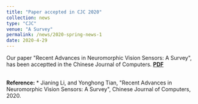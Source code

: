 ```yaml
---
title: "Paper accepted in CJC 2020"
collection: news
type: "CJC"
venue: "A Survey"
permalink: /news/2020-spring-news-1
date: 2020-4-29
---
```


Our paper "Recent Advances in Neuromorphic Vision Sensors: A Survey", has been acceptted in the Chinese Journal of Computers.
<a href="https://jianing-li.github.io/files/2020_cjc_neuromrophic_vision.pdf" target="_blank"><b>PDF</b></a>&emsp;

<br />
<b>Reference:</b>
* Jianing Li, and Yonghong Tian, "Recent Advances in Neuromorphic Vision Sensors: A Survey", Chinese Journal of Computers, 2020.